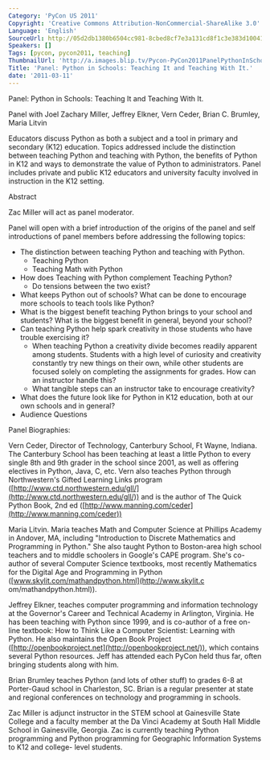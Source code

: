 ```yaml
---
Category: 'PyCon US 2011'
Copyright: 'Creative Commons Attribution-NonCommercial-ShareAlike 3.0'
Language: 'English'
SourceUrl: http://05d2db1380b6504cc981-8cbed8cf7e3a131cd8f1c3e383d10041.r93.cf2.rackcdn.com/pycon-us-2011/437_panel-python-in-schools-teaching-it-and-teaching-with-it.mp4
Speakers: []
Tags: [pycon, pycon2011, teaching]
ThumbnailUrl: 'http://a.images.blip.tv/Pycon-PyCon2011PanelPythonInSchoolsTeachingItAndTeachingWith796.png'
Title: 'Panel: Python in Schools: Teaching It and Teaching With It.'
date: '2011-03-11'
---
```

Panel: Python in Schools: Teaching It and Teaching With It.

Panel with Joel Zachary Miller, Jeffrey Elkner, Vern Ceder, Brian C. Brumley,
Maria Litvin

Educators discuss Python as both a subject and a tool in primary and secondary
(K12) education. Topics addressed include the distinction between teaching
Python and teaching with Python, the benefits of Python in K12 and ways to
demonstrate the value of Python to administrators. Panel includes private and
public K12 educators and university faculty involved in instruction in the K12
setting.

Abstract

Zac Miller will act as panel moderator.

Panel will open with a brief introduction of the origins of the panel and self
introductions of panel members before addressing the following topics:

  * The distinction between teaching Python and teaching with Python. 
    * Teaching Python 
    * Teaching Math with Python 
  * How does Teaching with Python complement Teaching Python? 
    * Do tensions between the two exist? 
  * What keeps Python out of schools? What can be done to encourage more schools to teach tools like Python? 
  * What is the biggest benefit teaching Python brings to your school and students? What is the biggest benefit in general, beyond your school? 
  * Can teaching Python help spark creativity in those students who have trouble exercising it? 
    * When teaching Python a creativity divide becomes readily apparent among students. Students with a high level of curiosity and creativity constantly try new things on their own, while other students are focused solely on completing the assignments for grades. How can an instructor handle this? 
    * What tangible steps can an instructor take to encourage creativity? 
  * What does the future look like for Python in K12 education, both at our own schools and in general? 
  * Audience Questions 

Panel Biographies:

Vern Ceder, Director of Technology, Canterbury School, Ft Wayne, Indiana. The
Canterbury School has been teaching at least a little Python to every single
8th and 9th grader in the school since 2001, as well as offering electives in
Python, Java, C, etc. Vern also teaches Python through Northwestern's Gifted
Learning Links program
([http://www.ctd.northwestern.edu/gll/](http://www.ctd.northwestern.edu/gll/))
and is the author of The Quick Python Book, 2nd ed
([http://www.manning.com/ceder](http://www.manning.com/ceder))

Maria Litvin. Maria teaches Math and Computer Science at Phillips Academy in
Andover, MA, including "Introduction to Discrete Mathematics and Programming
in Python." She also taught Python to Boston-area high school teachers and to
middle schoolers in Google's CAPE program. She's co-author of several Computer
Science textbooks, most recently Mathematics for the Digital Age and
Programming in Python ([www.skylit.com/mathandpython.html](http://www.skylit.c
om/mathandpython.html)).

Jeffrey Elkner, teaches computer programming and information technology at the
Governor's Career and Technical Academy in Arlington, Virginia. He has been
teaching with Python since 1999, and is co-author of a free on-line textbook:
How to Think Like a Computer Scientist: Learning with Python. He also
maintains the Open Book Project
([http://openbookproject.net](http://openbookproject.net/)), which contains
several Python resources. Jeff has attended each PyCon held thus far, often
bringing students along with him.

Brian Brumley teaches Python (and lots of other stuff) to grades 6-8 at
Porter-Gaud school in Charleston, SC. Brian is a regular presenter at state
and regional conferences on technology and programming in schools.

Zac Miller is adjunct instructor in the STEM school at Gainesville State
College and a faculty member at the Da Vinci Academy at South Hall Middle
School in Gainesville, Georgia. Zac is currently teaching Python programming
and Python programming for Geographic Information Systems to K12 and college-
level students.

